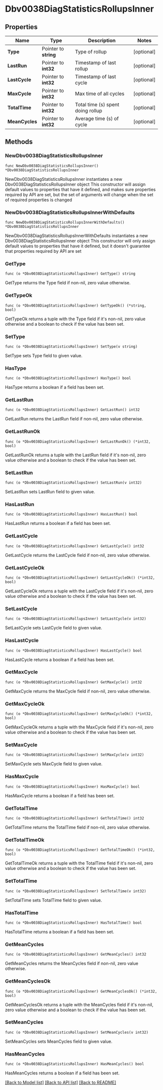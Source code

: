 # Dbv0038DiagStatisticsRollupsInner

## Properties

Name | Type | Description | Notes
------------ | ------------- | ------------- | -------------
**Type** | Pointer to **string** | Type of rollup | [optional] 
**LastRun** | Pointer to **int32** | Timestamp of last rollup | [optional] 
**LastCycle** | Pointer to **int32** | Timestamp of last cycle | [optional] 
**MaxCycle** | Pointer to **int32** | Max time of all cycles | [optional] 
**TotalTime** | Pointer to **int32** | Total time (s) spent doing rollup | [optional] 
**MeanCycles** | Pointer to **int32** | Average time (s) of cycle | [optional] 

## Methods

### NewDbv0038DiagStatisticsRollupsInner

`func NewDbv0038DiagStatisticsRollupsInner() *Dbv0038DiagStatisticsRollupsInner`

NewDbv0038DiagStatisticsRollupsInner instantiates a new Dbv0038DiagStatisticsRollupsInner object
This constructor will assign default values to properties that have it defined,
and makes sure properties required by API are set, but the set of arguments
will change when the set of required properties is changed

### NewDbv0038DiagStatisticsRollupsInnerWithDefaults

`func NewDbv0038DiagStatisticsRollupsInnerWithDefaults() *Dbv0038DiagStatisticsRollupsInner`

NewDbv0038DiagStatisticsRollupsInnerWithDefaults instantiates a new Dbv0038DiagStatisticsRollupsInner object
This constructor will only assign default values to properties that have it defined,
but it doesn't guarantee that properties required by API are set

### GetType

`func (o *Dbv0038DiagStatisticsRollupsInner) GetType() string`

GetType returns the Type field if non-nil, zero value otherwise.

### GetTypeOk

`func (o *Dbv0038DiagStatisticsRollupsInner) GetTypeOk() (*string, bool)`

GetTypeOk returns a tuple with the Type field if it's non-nil, zero value otherwise
and a boolean to check if the value has been set.

### SetType

`func (o *Dbv0038DiagStatisticsRollupsInner) SetType(v string)`

SetType sets Type field to given value.

### HasType

`func (o *Dbv0038DiagStatisticsRollupsInner) HasType() bool`

HasType returns a boolean if a field has been set.

### GetLastRun

`func (o *Dbv0038DiagStatisticsRollupsInner) GetLastRun() int32`

GetLastRun returns the LastRun field if non-nil, zero value otherwise.

### GetLastRunOk

`func (o *Dbv0038DiagStatisticsRollupsInner) GetLastRunOk() (*int32, bool)`

GetLastRunOk returns a tuple with the LastRun field if it's non-nil, zero value otherwise
and a boolean to check if the value has been set.

### SetLastRun

`func (o *Dbv0038DiagStatisticsRollupsInner) SetLastRun(v int32)`

SetLastRun sets LastRun field to given value.

### HasLastRun

`func (o *Dbv0038DiagStatisticsRollupsInner) HasLastRun() bool`

HasLastRun returns a boolean if a field has been set.

### GetLastCycle

`func (o *Dbv0038DiagStatisticsRollupsInner) GetLastCycle() int32`

GetLastCycle returns the LastCycle field if non-nil, zero value otherwise.

### GetLastCycleOk

`func (o *Dbv0038DiagStatisticsRollupsInner) GetLastCycleOk() (*int32, bool)`

GetLastCycleOk returns a tuple with the LastCycle field if it's non-nil, zero value otherwise
and a boolean to check if the value has been set.

### SetLastCycle

`func (o *Dbv0038DiagStatisticsRollupsInner) SetLastCycle(v int32)`

SetLastCycle sets LastCycle field to given value.

### HasLastCycle

`func (o *Dbv0038DiagStatisticsRollupsInner) HasLastCycle() bool`

HasLastCycle returns a boolean if a field has been set.

### GetMaxCycle

`func (o *Dbv0038DiagStatisticsRollupsInner) GetMaxCycle() int32`

GetMaxCycle returns the MaxCycle field if non-nil, zero value otherwise.

### GetMaxCycleOk

`func (o *Dbv0038DiagStatisticsRollupsInner) GetMaxCycleOk() (*int32, bool)`

GetMaxCycleOk returns a tuple with the MaxCycle field if it's non-nil, zero value otherwise
and a boolean to check if the value has been set.

### SetMaxCycle

`func (o *Dbv0038DiagStatisticsRollupsInner) SetMaxCycle(v int32)`

SetMaxCycle sets MaxCycle field to given value.

### HasMaxCycle

`func (o *Dbv0038DiagStatisticsRollupsInner) HasMaxCycle() bool`

HasMaxCycle returns a boolean if a field has been set.

### GetTotalTime

`func (o *Dbv0038DiagStatisticsRollupsInner) GetTotalTime() int32`

GetTotalTime returns the TotalTime field if non-nil, zero value otherwise.

### GetTotalTimeOk

`func (o *Dbv0038DiagStatisticsRollupsInner) GetTotalTimeOk() (*int32, bool)`

GetTotalTimeOk returns a tuple with the TotalTime field if it's non-nil, zero value otherwise
and a boolean to check if the value has been set.

### SetTotalTime

`func (o *Dbv0038DiagStatisticsRollupsInner) SetTotalTime(v int32)`

SetTotalTime sets TotalTime field to given value.

### HasTotalTime

`func (o *Dbv0038DiagStatisticsRollupsInner) HasTotalTime() bool`

HasTotalTime returns a boolean if a field has been set.

### GetMeanCycles

`func (o *Dbv0038DiagStatisticsRollupsInner) GetMeanCycles() int32`

GetMeanCycles returns the MeanCycles field if non-nil, zero value otherwise.

### GetMeanCyclesOk

`func (o *Dbv0038DiagStatisticsRollupsInner) GetMeanCyclesOk() (*int32, bool)`

GetMeanCyclesOk returns a tuple with the MeanCycles field if it's non-nil, zero value otherwise
and a boolean to check if the value has been set.

### SetMeanCycles

`func (o *Dbv0038DiagStatisticsRollupsInner) SetMeanCycles(v int32)`

SetMeanCycles sets MeanCycles field to given value.

### HasMeanCycles

`func (o *Dbv0038DiagStatisticsRollupsInner) HasMeanCycles() bool`

HasMeanCycles returns a boolean if a field has been set.


[[Back to Model list]](../README.md#documentation-for-models) [[Back to API list]](../README.md#documentation-for-api-endpoints) [[Back to README]](../README.md)


